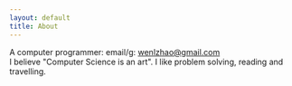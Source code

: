```yaml
---
layout: default
title: About
---
```

A computer programmer: email/g: wenlzhao@gmail.com 
<br>
I believe "Computer Science is an art". I like problem solving, reading and travelling.
